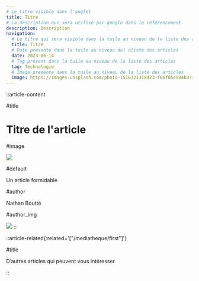 ```yaml
---
# Le titre visible dans l'onglet
title: Titre
# La description qui sera utilisé par google dans le référencement
description: Description
navigation:
  # Le titre qui sera visible dans la tuile au niveau de la liste des articles
  title: Titre
  # Date présente dans la tuile au niveau del aliste des articles
  date: 2023-06-14
  # Tag présent dans la tuile au niveau de la liste des articles
  tag: Technologie
  # Image présente dans la tuile au niveau de la liste des articles
  image: https://images.unsplash.com/photo-1516321318423-f06f85e504b3?ixlib=rb-4.0.3&ixid=MnwxMjA3fDB8MHxwaG90by1wYWdlfHx8fGVufDB8fHx8&auto=format&fit=crop&w=1470&q=80
---
```


::article-content

#title
<!-- Le titre de l'article au format :  -->
# Titre de l'article

#image
<!-- Image de l'article au format -->
![](https://images.unsplash.com/photo-1516321318423-f06f85e504b3?ixlib=rb-4.0.3&ixid=MnwxMjA3fDB8MHxwaG90by1wYWdlfHx8fGVufDB8fHx8&auto=format&fit=crop&w=1470&q=80)

#default
<!-- Le texte de l'article -->
Un article formidable

#author
<!-- Le nom de l'auteur -->
Nathan Boutté

#author_img
<!-- La photo de l'auteur au format : -->
![](/photos/nathan.webp)
::

<!-- Lien vers des articles en relation (maximum 3), exemple : ["/mediatheque/nom-de-article1", "/mediatheque/nom-de-article2"] -->
<!-- Ce bloc peut être supprimé si necessaire -->
::article-related{:related='["/mediatheque/first"]'}

#title
<!-- Le titre dans le bloc des articles en relation  -->
D’autres articles qui peuvent vous intéresser

::

